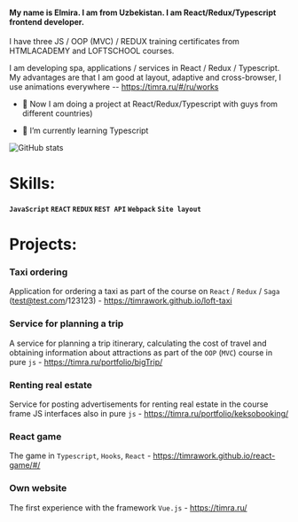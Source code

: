 #### My name is Elmira. I am from Uzbekistan. I am React/Redux/Typescript frontend developer.

I have three JS / OOP (MVC) / REDUX training certificates from HTMLACADEMY and LOFTSCHOOL courses.

I am developing spa, applications / services in React / Redux / Typescript.
My advantages are that I am good at layout, adaptive and cross-browser, I use animations everywhere -- https://timra.ru/#/ru/works

- 🔭 Now I am doing a project at React/Redux/Typescript with guys from different countries) 

- 🌱 I’m currently learning Typescript

![GitHub stats](https://github-readme-stats.vercel.app/api?username=TimraWork&hide=stars,issues,contribs&show_icons=true&theme=slateorange&count_private=true) 


# Skills:
#### `JavaScript` `REACT` `REDUX` `REST API` `Webpack` `Site layout`

# Projects:

### Taxi ordering 
Application for ordering a taxi as part of the course on `React` / `Redux` / `Saga` (test@test.com/123123) - https://timrawork.github.io/loft-taxi

### Service for planning a trip
A service for planning a trip itinerary, calculating the cost of travel and obtaining information about attractions as part of the `OOP` (`MVC`) course in pure `js` - https://timra.ru/portfolio/bigTrip/

### Renting real estate
Service for posting advertisements for renting real estate in the course frame JS interfaces also in pure `js` - https://timra.ru/portfolio/keksobooking/

### React game
The game in `Typescript`, `Hooks`, `React`  - https://timrawork.github.io/react-game/#/

### Own website
The first experience with the framework `Vue.js` - https://timra.ru/
